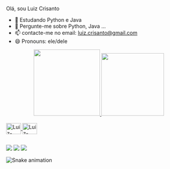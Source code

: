 Olá, sou Luiz Crisanto

- 🌱 Estudando Python e Java
- 💬 Pergunte-me sobre Python, Java ...
- 📫 contacte-me no email: luiz.crisanto@gmail.com
- 😄 Pronouns: ele/dele

<div align="center">
  <a href="https://github.com/luizcrisantoo">
  <img height="180em" src="https://github-readme-stats.vercel.app/api?username=luizcrisantoo&show_icons=true&theme=dracula&include_all_commits=true&count_private=true"/>
  <img height="170em" src="https://github-readme-stats.vercel.app/api/top-langs/?username=luizcrisantoo&layout=compact&langs_count=7&theme=dracula"/>
</div>

  <div style="display: inline_block"><br>
  <img align="center" alt="Luiz-Python" height="30" width="40" <img src="https://cdn.jsdelivr.net/gh/devicons/devicon/icons/python/python-original.svg" >
  <img align="center" alt="Luiz-Java" height="30" width="40" <img src="https://cdn.jsdelivr.net/gh/devicons/devicon/icons/java/java-original.svg" >
</div>

  
 ##
  
  <div> 
  <a href="https://www.instagram.com/luizcrisanto/" target="_blank"><img src="https://img.shields.io/badge/-Instagram-%23E4405F?style=for-the-badge&logo=instagram&logoColor=white" target="_blank"></a> 
  <a href = "mailto:luiz.crisanto@gmail.com"><img src="https://img.shields.io/badge/-Gmail-%23333?style=for-the-badge&logo=gmail&logoColor=white" target="_blank"></a>
  <a href="https://www.linkedin.com/in/luizcrisanto" target="_blank"><img src="https://img.shields.io/badge/-LinkedIn-%230077B5?style=for-the-badge&logo=linkedin&logoColor=white" target="_blank"></a> 
 
  ![Snake animation](https://github.com/luizcrisantoo/luizcrisantoo/blob/output/github-contribution-grid-snake.svg)
 
</div>

